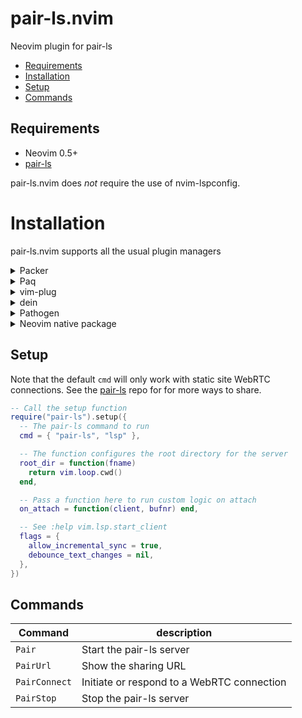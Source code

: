 # pair-ls.nvim

Neovim plugin for pair-ls

- [Requirements](#requirements)
- [Installation](#installation)
- [Setup](#setup)
- [Commands](#commands)

## Requirements

- Neovim 0.5+
- [pair-ls](https://github.com/stevearc/pair-ls)

pair-ls.nvim does _not_ require the use of nvim-lspconfig.

# Installation

pair-ls.nvim supports all the usual plugin managers

<details>
  <summary>Packer</summary>

```lua
require('packer').startup(function()
    use {'stevearc/pair-ls.nvim'}
end)
```

</details>

<details>
  <summary>Paq</summary>

```lua
require "paq" {
    {'stevearc/pair-ls.nvim'};
}
```

</details>

<details>
  <summary>vim-plug</summary>

```vim
Plug 'stevearc/pair-ls.nvim'
```

</details>

<details>
  <summary>dein</summary>

```vim
call dein#add('stevearc/pair-ls.nvim')
```

</details>

<details>
  <summary>Pathogen</summary>

```sh
git clone --depth=1 https://github.com/stevearc/pair-ls.nvim.git ~/.vim/bundle/
```

</details>

<details>
  <summary>Neovim native package</summary>

```sh
git clone --depth=1 https://github.com/stevearc/pair-ls.nvim.git \
  "${XDG_DATA_HOME:-$HOME/.local/share}"/nvim/site/pack/pair-ls/start/pair-ls.nvim
```

</details>

## Setup

Note that the default `cmd` will only work with static site WebRTC connections.
See the [pair-ls](https://github.com/stevearc/pair-ls) repo for for more ways to
share.

```lua
-- Call the setup function
require("pair-ls").setup({
  -- The pair-ls command to run
  cmd = { "pair-ls", "lsp" },

  -- The function configures the root directory for the server
  root_dir = function(fname)
    return vim.loop.cwd()
  end,

  -- Pass a function here to run custom logic on attach
  on_attach = function(client, bufnr) end,

  -- See :help vim.lsp.start_client
  flags = {
    allow_incremental_sync = true,
    debounce_text_changes = nil,
  },
})
```

## Commands

| Command       | description                                |
| ------------- | ------------------------------------------ |
| `Pair`        | Start the pair-ls server                   |
| `PairUrl`     | Show the sharing URL                       |
| `PairConnect` | Initiate or respond to a WebRTC connection |
| `PairStop`    | Stop the pair-ls server                    |
